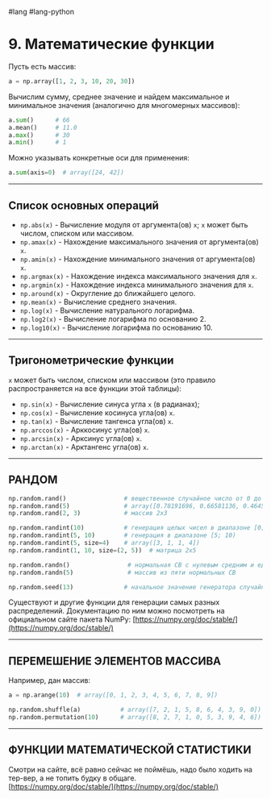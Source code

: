 #lang #lang-python 

# 9. Математические функции

Пусть есть массив:
```python
a = np.array([1, 2, 3, 10, 20, 30])
```

Вычислим сумму, среднее значение и найдем максимальное и минимальное значения (аналогично для многомерных массивов):
```python
a.sum()      # 66
a.mean()     # 11.0
a.max()      # 30
a.min()      # 1
```

Можно указывать конкретные оси для применения:
```python
a.sum(axis=0)  # array([24, 42])
```

---

## Список основных операций

- `np.abs(x)`       - Вычисление модуля от аргумента(ов) `x`; `x` может быть числом, списком или массивом.
- `np.amax(x)`      - Нахождение максимального значения от аргумента(ов) `x`.
- `np.amin(x)`      - Нахождение минимального значения от аргумента(ов) `x`.
- `np.argmax(x)`    - Нахождение индекса максимального значения для `x`.
- `np.argmin(x)`    - Нахождение индекса минимального значения для `x`.
- `np.around(x)`    - Округление до ближайшего целого.
- `np.mean(x)`      - Вычисление среднего значения.
- `np.log(x)`       - Вычисление натурального логарифма.
- `np.log2(x)`      - Вычисление логарифма по основанию 2.
- `np.log10(x)`     - Вычисление логарифма по основанию 10.

---

## Тригонометрические функции

`x` может быть числом, списком или массивом (это правило распространяется на все функции этой таблицы):

- `np.sin(x)`      - Вычисление синуса угла `x` (в радианах); 
- `np.cos(x)`      - Вычисление косинуса угла(ов) `x`.
- `np.tan(x)`      - Вычисление тангенса угла(ов) `x`.
- `np.arccos(x)`    - Арккосинус угла(ов) `x`.
- `np.arcsin(x)`    - Арксинус угла(ов) `x`.
- `np.arctan(x)`    - Арктангенс угла(ов) `x`.

---

## РАНДОМ

```python
np.random.rand()                # вещественное случайное число от 0 до 1
np.random.rand(5)               # array([0.78191696, 0.66581136, 0.46458873, 0.76416839, 0.28206656])
np.random.rand(2, 3)            # массив 2x3

np.random.randint(10)           # генерация целых чисел в диапазоне [0; 10)
np.random.randint(5, 10)        # генерация в диапазоне [5; 10)
np.random.randint(5, size=4)    # array([3, 1, 1, 4])
np.random.randint(1, 10, size=(2, 5))  # матрица 2x5

np.random.randn()                # нормальная СВ с нулевым средним и единичной дисперсией (-1 - +1)
np.random.randn(5)               # массив из пяти нормальных СВ

np.random.seed(13)              # начальное значение генератора случайных чисел (для генерации одинаковых последовательностей)
```

Существуют и другие функции для генерации самых разных распределений. Документацию по ним можно посмотреть на официальном сайте пакета NumPy:
[https://numpy.org/doc/stable/](https://numpy.org/doc/stable/)

---

## ПЕРЕМЕШЕНИЕ ЭЛЕМЕНТОВ МАССИВА

Например, дан массив:
```python
a = np.arange(10)  # array([0, 1, 2, 3, 4, 5, 6, 7, 8, 9])
```

```python
np.random.shuffle(a)           # array([7, 2, 1, 5, 8, 6, 4, 3, 9, 0])   - сортирует только по первой оси
np.random.permutation(10)      # array([8, 2, 7, 1, 0, 5, 3, 9, 4, 6])   - сама создает последовательность и перемешивает ее.
```

---

## ФУНКЦИИ МАТЕМАТИЧЕСКОЙ СТАТИСТИКИ

Смотри на сайте, всё равно сейчас не поймёшь, надо было ходить на тер-вер, а не топить будку в общаге.  
[https://numpy.org/doc/stable/](https://numpy.org/doc/stable/)

